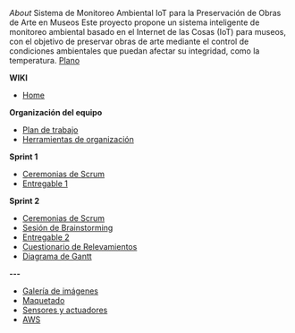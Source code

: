*About* 
Sistema de Monitoreo Ambiental IoT para la Preservación de Obras de Arte en Museos Este proyecto propone un sistema inteligente de monitoreo ambiental basado en el Internet de las Cosas (IoT) para museos, con el objetivo de preservar obras de arte mediante el control de condiciones ambientales que puedan afectar su integridad, como la temperatura.
[Plano](https://github.com/Innovacion-tec-4-0/Practica_Profesionalizante_I/blob/main/src/plano%20museo.jpeg)

**WIKI**

* [Home](https://github.com/Innovacion-tec-4-0/Practica_Profesionalizante_I/wiki)

**Organización del equipo**
* [Plan de trabajo](https://github.com/Innovacion-tec-4-0/Practica_Profesionalizante_I/wiki/Organizaci%C3%B3n)
* [Herramientas de organización](https://trello.com/invite/b/66be4de41b9504d75398bf56/ATTI57e999f08bcedc076140303ba330dee6C53A76D0/practica-prof) 


**Sprint 1**
* [Ceremonias de Scrum](https://github.com/Innovacion-tec-4-0/Practica_Profesionalizante_I/wiki/Ceremonias-de-Scrum-Sprint-1)
* [Entregable 1](https://github.com/Innovacion-tec-4-0/Practica_Profesionalizante_I/blob/main/Sprint_1/sprint-1.pdf)


**Sprint 2**
* [Ceremonias de Scrum](https://github.com/Innovacion-tec-4-0/Practica_Profesionalizante_I/wiki/Ceremonias-de-Scrum)
* [Sesión de Brainstorming](https://www.canva.com/design/DAGPRsmLWy0/iLLMRFZK2opasB_w09YQlg/edit)
* [Entregable 2](https://github.com/Innovacion-tec-4-0/Practica_Profesionalizante_I/tree/main/Sprint_2)
* [Cuestionario de Relevamientos](https://github.com/Innovacion-tec-4-0/Practica_Profesionalizante_I/blob/main/Sprint_2/CuestionarioparaRelevamientodeMuseos.pdf)
* [Diagrama de Gantt](https://github.com/Innovacion-tec-4-0/Practica_Profesionalizante_I/blob/main/Sprint_2/GANTT%20-Pentadevs%20Museo.xlsx)

**---**
* [Galería de imágenes](https://www.canva.com/design/DAGPv1x4Uuc/IrBNOY6wP7qeEpDm6AU6TQ/view?utm_content=DAGPv1x4Uuc&utm_campaign=designshare&utm_medium=link&utm_source=viewer)
* [Maquetado](https://github.com/Innovacion-tec-4-0/Practica_Profesionalizante_I/wiki/Maquetado)
* [Sensores y actuadores](https://github.com/Innovacion-tec-4-0/Practica_Profesionalizante_I/wiki/Sensores-y-actuadores)
* [AWS](https://github.com/Innovacion-tec-4-0/Practica_Profesionalizante_I/wiki/Servicios-AWS)
